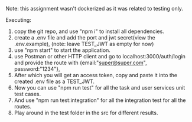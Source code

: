 Note: this assignment wasn't dockerized as it was related to testing only.

Executing:
1. copy the git repo, and use "npm i" to install all dependencies.
2. create a .env file and add the port and jwt secret(view the .env.example), (note: leave TEST_JWT as empty for now)
3. use "npm start" to start the application.
4. use Postman or other HTTP client and go to localhost:3000/auth/login and provide the route with {email:"super@super.com", password:"1234"},
5. After which you will get an access token, copy and paste it into the created .env file as a TEST_JWT.
6. Now you can use "npm run test"  for all the task and user services unit test cases.
7. And use "npm run test:integration" for all the integration test for all the routes.
8. Play around in the test folder in the src for different results.
